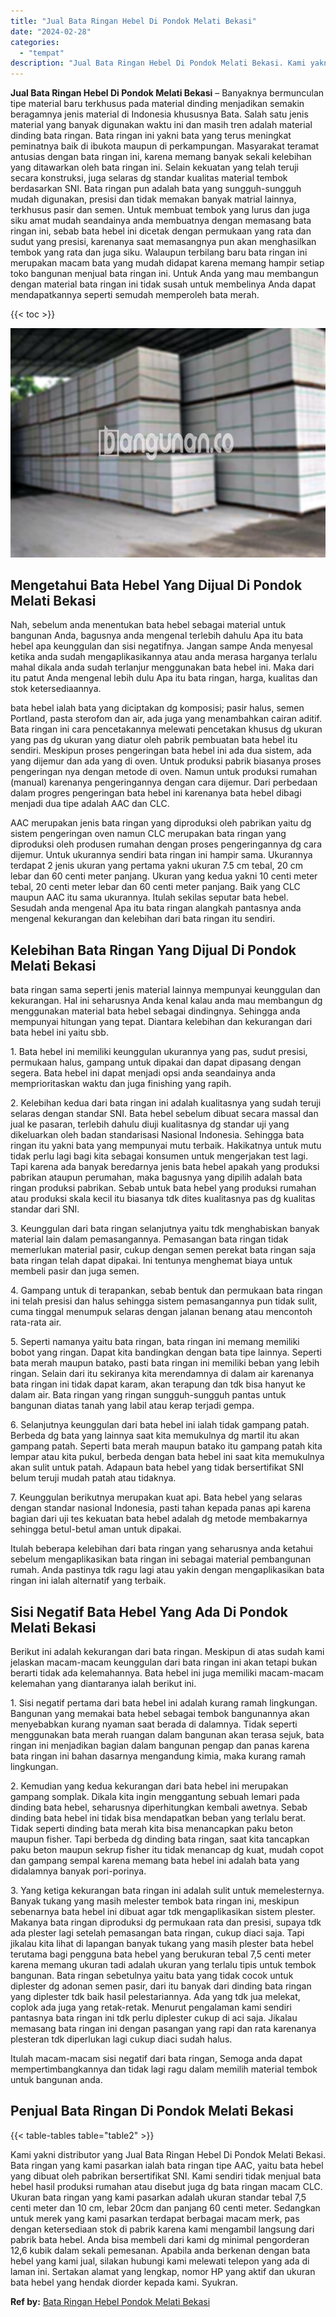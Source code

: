```yaml
---
title: "Jual Bata Ringan Hebel Di Pondok Melati Bekasi"
date: "2024-02-28"
categories: 
  - "tempat"
description: "Jual Bata Ringan Hebel Di Pondok Melati Bekasi. Kami yakni distributor yang Jual Bata Ringan Hebel Di Pondok Melati Bekasi. Bata ringan yang kami pasarkan ia..."
---
```


**Jual Bata Ringan Hebel Di Pondok Melati Bekasi** – Banyaknya bermunculan tipe material baru terkhusus pada material dinding menjadikan semakin beragamnya jenis material di Indonesia khususnya Bata. Salah satu jenis material yang banyak digunakan waktu ini dan masih tren adalah material dinding bata ringan. Bata ringan ini yakni bata yang terus meningkat peminatnya baik di ibukota maupun di perkampungan. Masyarakat teramat antusias dengan bata ringan ini, karena memang banyak sekali kelebihan yang ditawarkan oleh bata ringan ini. Selain kekuatan yang telah teruji secara konstruksi, juga selaras dg standar kualitas material tembok berdasarkan SNI. Bata ringan pun adalah bata yang sungguh-sungguh mudah digunakan, presisi dan tidak memakan banyak matrial lainnya, terkhusus pasir dan semen. Untuk membuat tembok yang lurus dan juga siku amat mudah seandainya anda membuatnya dengan memasang bata ringan ini, sebab bata hebel ini dicetak dengan permukaan yang rata dan sudut yang presisi, karenanya saat memasangnya pun akan menghasilkan tembok yang rata dan juga siku. Walaupun terbilang baru bata ringan ini merupakan macam bata yang mudah didapat karena memang hampir setiap toko bangunan menjual bata ringan ini. Untuk Anda yang mau membangun dengan material bata ringan ini tidak susah untuk membelinya Anda dapat mendapatkannya seperti semudah memperoleh bata merah.

{{< toc >}}

![Jual Bata Ringan Hebel Di Pondok Melati Bekasi](/images/jual-hebel-murah-24.png)

## Mengetahui Bata Hebel Yang Dijual Di Pondok Melati Bekasi

Nah, sebelum anda menentukan bata hebel sebagai material untuk bangunan Anda, bagusnya anda mengenal terlebih dahulu Apa itu bata hebel apa keunggulan dan sisi negatifnya. Jangan sampe Anda menyesal ketika anda sudah mengaplikasikannya atau anda merasa harganya terlalu mahal dikala anda sudah terlanjur menggunakan bata hebel ini. Maka dari itu patut Anda mengenal lebih dulu Apa itu bata ringan, harga, kualitas dan stok ketersediaannya.

bata hebel ialah bata yang diciptakan dg komposisi; pasir halus, semen Portland, pasta sterofom dan air, ada juga yang menambahkan cairan aditif. Bata ringan ini cara pencetakannya melewati pencetakan khusus dg ukuran yang pas dg ukuran yang diatur oleh pabrik pembuatan bata hebel itu sendiri. Meskipun proses pengeringan bata hebel ini ada dua sistem, ada yang dijemur dan ada yang di oven. Untuk produksi pabrik biasanya proses pengeringan nya dengan metode di oven. Namun untuk produksi rumahan (manual) karenanya pengeringannya dengan cara dijemur. Dari perbedaan dalam progres pengeringan bata hebel ini karenanya bata hebel dibagi menjadi dua tipe adalah AAC dan CLC.

AAC merupakan jenis bata ringan yang diproduksi oleh pabrikan yaitu dg sistem pengeringan oven namun CLC merupakan bata ringan yang diproduksi oleh produsen rumahan dengan proses pengeringannya dg cara dijemur. Untuk ukurannya sendiri bata ringan ini hampir sama. Ukurannya terdapat 2 jenis ukuran yang pertama yakni ukuran 7.5 cm tebal, 20 cm lebar dan 60 centi meter panjang. Ukuran yang kedua yakni 10 centi meter tebal, 20 centi meter lebar dan 60 centi meter panjang. Baik yang CLC maupun AAC itu sama ukurannya. Itulah sekilas seputar bata hebel. Sesudah anda mengenal Apa itu bata ringan alangkah pantasnya anda mengenal kekurangan dan kelebihan dari bata ringan itu sendiri.

## Kelebihan Bata Ringan Yang Dijual Di Pondok Melati Bekasi

bata ringan sama seperti jenis material lainnya mempunyai keunggulan dan kekurangan. Hal ini seharusnya Anda kenal kalau anda mau membangun dg menggunakan material bata hebel sebagai dindingnya. Sehingga anda mempunyai hitungan yang tepat. Diantara kelebihan dan kekurangan dari bata hebel ini yaitu sbb.

1\. Bata hebel ini memiliki keunggulan ukurannya yang pas, sudut presisi, permukaan halus, gampang untuk dipakai dan dapat dipasang dengan segera. Bata hebel ini dapat menjadi opsi anda seandainya anda memprioritaskan waktu dan juga finishing yang rapih.

2\. Kelebihan kedua dari bata ringan ini adalah kualitasnya yang sudah teruji selaras dengan standar SNI. Bata hebel sebelum dibuat secara massal dan jual ke pasaran, terlebih dahulu diuji kualitasnya dg standar uji yang dikeluarkan oleh badan standarisasi Nasional Indonesia. Sehingga bata ringan itu yakni bata yang mempunyai mutu terbaik. Hakikatnya untuk mutu tidak perlu lagi bagi kita sebagai konsumen untuk mengerjakan test lagi. Tapi karena ada banyak beredarnya jenis bata hebel apakah yang produksi pabrikan ataupun perumahan, maka bagusnya yang dipilih adalah bata ringan produksi pabrikan. Sebab untuk bata hebel yang produksi rumahan atau produksi skala kecil itu biasanya tdk dites kualitasnya pas dg kualitas standar dari SNI.

3\. Keunggulan dari bata ringan selanjutnya yaitu tdk menghabiskan banyak material lain dalam pemasangannya. Pemasangan bata ringan tidak memerlukan material pasir, cukup dengan semen perekat bata ringan saja bata ringan telah dapat dipakai. Ini tentunya menghemat biaya untuk membeli pasir dan juga semen.

4\. Gampang untuk di terapankan, sebab bentuk dan permukaan bata ringan ini telah presisi dan halus sehingga sistem pemasangannya pun tidak sulit, cuma tinggal menumpuk selaras dengan jalanan benang atau mencontoh rata-rata air.

5\. Seperti namanya yaitu bata ringan, bata ringan ini memang memiliki bobot yang ringan. Dapat kita bandingkan dengan bata tipe lainnya. Seperti bata merah maupun batako, pasti bata ringan ini memiliki beban yang lebih ringan. Selain dari itu sekiranya kita merendamnya di dalam air karenanya bata ringan ini tidak dapat karam, akan terapung dan tdk bisa hanyut ke dalam air. Bata ringan yang ringan sungguh-sungguh pantas untuk bangunan diatas tanah yang labil atau kerap terjadi gempa.

6\. Selanjutnya keunggulan dari bata hebel ini ialah tidak gampang patah. Berbeda dg bata yang lainnya saat kita memukulnya dg martil itu akan gampang patah. Seperti bata merah maupun batako itu gampang patah kita lempar atau kita pukul, berbeda dengan bata hebel ini saat kita memukulnya akan sulit untuk patah. Adapaun bata hebel yang tidak bersertifikat SNI belum teruji mudah patah atau tidaknya.

7\. Keunggulan berikutnya merupakan kuat api. Bata hebel yang selaras dengan standar nasional Indonesia, pasti tahan kepada panas api karena bagian dari uji tes kekuatan bata hebel adalah dg metode membakarnya sehingga betul-betul aman untuk dipakai.

Itulah beberapa kelebihan dari bata ringan yang seharusnya anda ketahui sebelum mengaplikasikan bata ringan ini sebagai material pembangunan rumah. Anda pastinya tdk ragu lagi atau yakin dengan mengaplikasikan bata ringan ini ialah alternatif yang terbaik.

## Sisi Negatif Bata Hebel Yang Ada Di Pondok Melati Bekasi

Berikut ini adalah kekurangan dari bata ringan. Meskipun di atas sudah kami jelaskan macam-macam keunggulan dari bata ringan ini akan tetapi bukan berarti tidak ada kelemahannya. Bata hebel ini juga memiliki macam-macam kelemahan yang diantaranya ialah berikut ini.

1\. Sisi negatif pertama dari bata hebel ini adalah kurang ramah lingkungan. Bangunan yang memakai bata hebel sebagai tembok bangunannya akan menyebabkan kurang nyaman saat berada di dalamnya. Tidak seperti menggunakan bata merah ruangan dalam bangunan akan terasa sejuk, bata ringan ini menjadikan bagian dalam bangunan pengap dan panas karena bata ringan ini bahan dasarnya mengandung kimia, maka kurang ramah lingkungan.

2\. Kemudian yang kedua kekurangan dari bata hebel ini merupakan gampang somplak. Dikala kita ingin menggantung sebuah lemari pada dinding bata hebel, seharusnya diperhitungkan kembali awetnya. Sebab dinding bata hebel ini tidak bisa mendapatkan beban yang terlalu berat. Tidak seperti dinding bata merah kita bisa menancapkan paku beton maupun fisher. Tapi berbeda dg dinding bata ringan, saat kita tancapkan paku beton maupun sekrup fisher itu tidak menancap dg kuat, mudah copot dan gampang sempal karena memang bata hebel ini adalah bata yang didalamnya banyak pori-porinya.

3\. Yang ketiga kekurangan bata ringan ini adalah sulit untuk memelesternya. Banyak tukang yang masih melester tembok bata ringan ini, meskipun sebenarnya bata hebel ini dibuat agar tdk mengaplikasikan sistem plester. Makanya bata ringan diproduksi dg permukaan rata dan presisi, supaya tdk ada plester lagi setelah pemasangan bata ringan, cukup diaci saja. Tapi jikalau kita lihat di lapangan banyak tukang yang masih plester bata hebel terutama bagi pengguna bata hebel yang berukuran tebal 7,5 centi meter karena memang ukuran tadi adalah ukuran yang terlalu tipis untuk tembok bangunan. Bata ringan sebetulnya yaitu bata yang tidak cocok untuk diplester dg adonan semen pasir, dari itu banyak dari dinding bata ringan yang diplester tdk baik hasil pelestariannya. Ada yang tdk jua melekat, coplok ada juga yang retak-retak. Menurut pengalaman kami sendiri pantasnya bata ringan ini tdk perlu diplester cukup di aci saja. Jikalau memasang bata ringan ini dengan pasangan yang rapi dan rata karenanya plesteran tdk diperlukan lagi cukup diaci sudah halus.

Itulah macam-macam sisi negatif dari bata ringan, Semoga anda dapat mempertimbangkannya dan tidak lagi ragu dalam memilih material tembok untuk bangunan anda.

## Penjual Bata Ringan Di Pondok Melati Bekasi

{{< table-tables table="table2" >}}

Kami yakni distributor yang Jual Bata Ringan Hebel Di Pondok Melati Bekasi. Bata ringan yang kami pasarkan ialah bata ringan tipe AAC, yaitu bata hebel yang dibuat oleh pabrikan bersertifikat SNI. Kami sendiri tidak menjual bata hebel hasil produksi rumahan atau disebut juga dg bata ringan macam CLC. Ukuran bata ringan yang kami pasarkan adalah ukuran standar tebal 7,5 centi meter dan 10 cm, lebar 20cm dan panjang 60 centi meter. Sedangkan untuk merek yang kami pasarkan terdapat berbagai macam merk, pas dengan ketersediaan stok di pabrik karena kami mengambil langsung dari pabrik bata hebel. Anda bisa membeli dari kami dg minimal pengorderan 12,6 kubik dalam sekali pemesanan. Apabila anda berkenan dengan bata hebel yang kami jual, silakan hubungi kami melewati telepon yang ada di laman ini. Sertakan alamat yang lengkap, nomor HP yang aktif dan ukuran bata hebel yang hendak diorder kepada kami. Syukran.

**Ref by:** [Bata Ringan Hebel Pondok Melati Bekasi](https://id.wikipedia.org/wiki/Bata)
